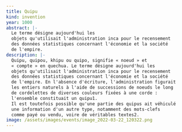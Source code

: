 ```yaml
---
title: Quipu
kind: invention
year: 1000
abstract: |-
  Le terme désigne aujourd'hui les
  objets qu'utilisait l'administration inca pour le recensement
  des données statistiques concernant l'économie et la société
  de l'empire.
description: |-
  Quipu, quipou, khipu ou quipo, signifie « noeud » et
  « compte » en quechua. Le terme désigne aujourd'hui les
  objets qu'utilisait l'administration inca pour le recensement
  des données statistiques concernant l'économie et la société
  de l'empire. En l'absence d'écriture, l'administration figurait
  les entiers naturels à l'aide de successions de noeuds le long
  de cordelettes de diverses couleurs fixées à une corde :
  l'ensemble constituait un quipu1.
  Il est toutefois possible qu'une partie des quipus ait véhiculé
  une information d'un autre type, notamment des mots-clefs
  comme payé ou vendu, voire de véritables textes2.
image: /assets/images/events/image_2022-03-22_120322.png
---
```

